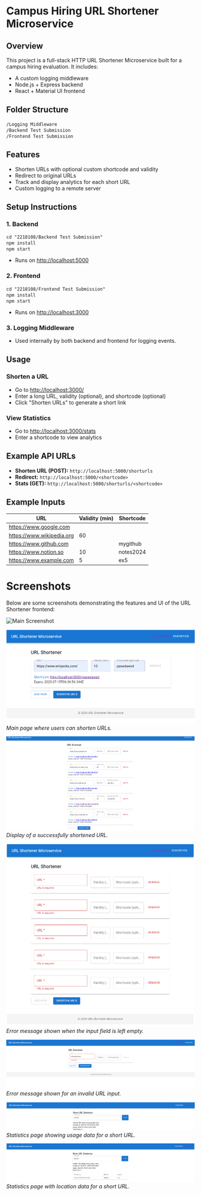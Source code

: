 # Campus Hiring URL Shortener Microservice

## Overview
This project is a full-stack HTTP URL Shortener Microservice built for a campus hiring evaluation. It includes:
- A custom logging middleware
- Node.js + Express backend
- React + Material UI frontend

## Folder Structure
```
/Logging Middleware
/Backend Test Submission
/Frontend Test Submission
```

## Features
- Shorten URLs with optional custom shortcode and validity
- Redirect to original URLs
- Track and display analytics for each short URL
- Custom logging to a remote server

## Setup Instructions

### 1. Backend
```
cd "2218108/Backend Test Submission"
npm install
npm start
```
- Runs on [http://localhost:5000](http://localhost:5000)

### 2. Frontend
```
cd "2218108/Frontend Test Submission"
npm install
npm start
```
- Runs on [http://localhost:3000](http://localhost:3000)

### 3. Logging Middleware
- Used internally by both backend and frontend for logging events.

## Usage

### Shorten a URL
- Go to [http://localhost:3000/](http://localhost:3000/)
- Enter a long URL, validity (optional), and shortcode (optional)
- Click "Shorten URLs" to generate a short link

### View Statistics
- Go to [http://localhost:3000/stats](http://localhost:3000/stats)
- Enter a shortcode to view analytics

## Example API URLs
- **Shorten URL (POST):** `http://localhost:5000/shorturls`
- **Redirect:** `http://localhost:5000/<shortcode>`
- **Stats (GET):** `http://localhost:5000/shorturls/<shortcode>`

## Example Inputs
| URL                        | Validity (min) | Shortcode   |
|----------------------------|----------------|-------------|
| https://www.google.com     |                |             |
| https://www.wikipedia.org  | 60             |             |
| https://www.github.com     |                | mygithub    |
| https://www.notion.so      | 10             | notes2024   |
| https://www.example.com    | 5              | ex5         |

# Screenshots

Below are some screenshots demonstrating the features and UI of the URL Shortener frontend:

![Main Screenshot](../screenshots/Main.png)

![URL Shortener Main Page](screenshots/1_url_shortener.png)
*Main page where users can shorten URLs.*

![Shortened URL Display](screenshots/5_url_shortener.png)
*Display of a successfully shortened URL.*

![Empty Field Error](screenshots/empty_field.png)
*Error message shown when the input field is left empty.*

![Invalid URL Error](screenshots/invalid_url.png)
*Error message shown for an invalid URL input.*

![Short URL Statistics](screenshots/short_url_statistics_1.png)
*Statistics page showing usage data for a short URL.*

![Short URL Statistics with Location](screenshots/short_url_statistics_with_location.png)
*Statistics page with location data for a short URL.*
